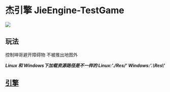 # 杰引擎 JieEngine-TestGame

![](./Resource/Logo.bmp)

## 玩法
控制坤哥避开障碍物 不被推出地图外

***Linux 和 Windows下加载资源路径是不一样的 Linux:'./Res/' Windows:'.\\Res\\'***

## [引擎](https://github.com/ZZHENJIE/JieEngine)